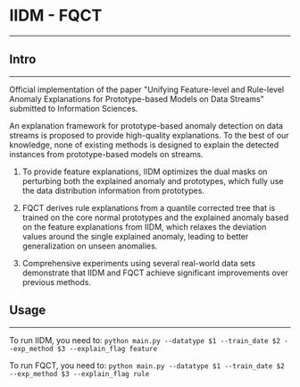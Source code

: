 # IIDM - FQCT
---
## Intro
---
Official implementation of the paper "Unifying Feature-level and Rule-level Anomaly Explanations for Prototype-based Models on Data Streams" submitted to Information Sciences.

An explanation framework for prototype-based anomaly detection on data streams is proposed to provide high-quality explanations. To the best of our knowledge, none of existing methods is designed to explain the detected instances from prototype-based models on streams.

1. To provide feature explanations, IIDM optimizes the dual masks on perturbing both the explained anomaly and prototypes, which fully use the data distribution information from prototypes.

2. FQCT derives rule explanations from a quantile corrected tree that is trained on the core normal prototypes and the explained anomaly based on the feature explanations from IIDM, which relaxes the deviation values around the single explained anomaly, leading to better generalization on unseen anomalies.

3. Comprehensive experiments using several real-world data sets demonstrate that IIDM and FQCT achieve significant improvements over previous methods.


## Usage
---
To run IIDM, you need to:
`python main.py --datatype $1 --train_date $2 --exp_method $3 --explain_flag feature`

To run FQCT, you need to:
`python main.py --datatype $1 --train_date $2 --exp_method $3 --explain_flag rule`
